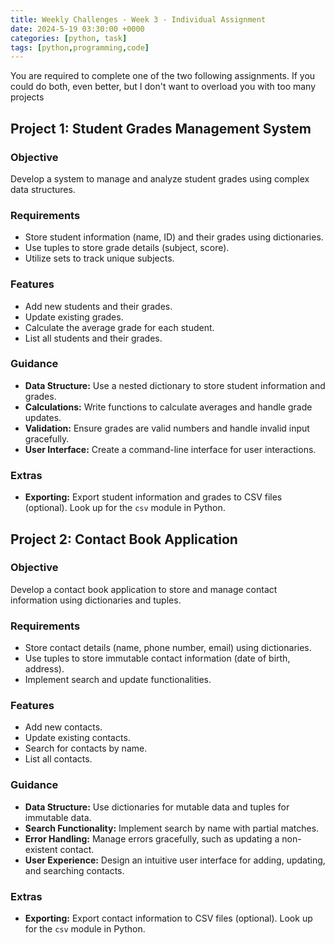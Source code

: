 ```yaml
---
title: Weekly Challenges - Week 3 - Individual Assignment
date: 2024-5-19 03:30:00 +0000
categories: [python, task]
tags: [python,programming,code]
---
```


You are required to complete one of the two following assignments. If you could do both, even better, but I don't want to overload you with too many projects

## Project 1: Student Grades Management System

### Objective
Develop a system to manage and analyze student grades using complex data structures.

### Requirements
- Store student information (name, ID) and their grades using dictionaries.
- Use tuples to store grade details (subject, score).
- Utilize sets to track unique subjects.

### Features
- Add new students and their grades.
- Update existing grades.
- Calculate the average grade for each student.
- List all students and their grades.

### Guidance
- **Data Structure:** Use a nested dictionary to store student information and grades.
- **Calculations:** Write functions to calculate averages and handle grade updates.
- **Validation:** Ensure grades are valid numbers and handle invalid input gracefully.
- **User Interface:** Create a command-line interface for user interactions.

### Extras
- **Exporting:** Export student information and grades to CSV files (optional). Look up for the `csv` module in Python.

## Project 2: Contact Book Application

### Objective
Develop a contact book application to store and manage contact information using dictionaries and tuples.

### Requirements
- Store contact details (name, phone number, email) using dictionaries.
- Use tuples to store immutable contact information (date of birth, address).
- Implement search and update functionalities.

### Features
- Add new contacts.
- Update existing contacts.
- Search for contacts by name.
- List all contacts.

### Guidance
- **Data Structure:** Use dictionaries for mutable data and tuples for immutable data.
- **Search Functionality:** Implement search by name with partial matches.
- **Error Handling:** Manage errors gracefully, such as updating a non-existent contact.
- **User Experience:** Design an intuitive user interface for adding, updating, and searching contacts.

### Extras
- **Exporting:** Export contact information to CSV files (optional). Look up for the `csv` module in Python.
